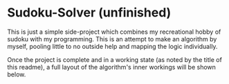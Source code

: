 # Sudoku-Solver (unfinished)

This is just a simple side-project which combines my recreational hobby of sudoku with my programming. This is an attempt to make an algorithm by myself, pooling little to no outside help and mapping the logic individually.

Once the project is complete and in a working state (as noted by the title of this readme), a full layout of the algorithm's inner workings will be shown below.

